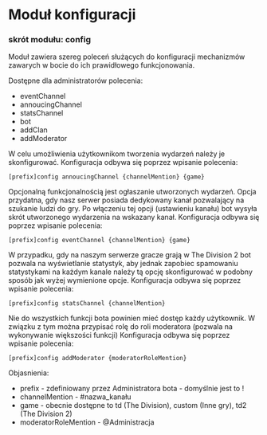 
# Moduł konfiguracji
### skrót modułu: config

Moduł zawiera szereg poleceń służących do konfiguracji mechanizmów zawarych w bocie do ich prawidłowego funkcjonowania.

Dostępne dla administratorów polecenia:
- eventChannel
- annoucingChannel
- statsChannel
- bot
- addClan
- addModerator

W celu umożliwienia użytkownikom tworzenia wydarzeń należy je skonfigurować.
Konfiguracja odbywa się poprzez wpisanie polecenia: 
```
[prefix]config annoucingChannel {channelMention} {game}
```

Opcjonalną funkcjonalnością jest ogłaszanie utworzonych wydarzeń. Opcja przydatna, gdy nasz serwer posiada dedykowany kanał pozwalający na szukanie ludzi do gry.
Po włączeniu tej opcji (ustawieniu kanału) bot wysyła skrót utworzonego wydarzenia na wskazany kanał.
Konfiguracja odbywa się poprzez wpisanie polecenia: 
```
[prefix]config eventChannel {channelMention} {game}
```

W przypadku, gdy na naszym serwerze gracze grają w The Division 2 bot pozwala na wyświetlanie statystyk, aby jednak zapobiec spamowaniu statystykami na każdym kanale należy tą opcję skonfigurować w podobny sposób jak wyżej wymienione opcje.
Konfiguracja odbywa się poprzez wpisanie polecenia: 
```
[prefix]config statsChannel {channelMention}
```

Nie do wszystkich funkcji bota powinien mieć dostęp każdy użytkownik. W związku z tym można przypisać rolę do roli moderatora (pozwala na wykonywanie większości funkcji)
Konfiguracja odbywa się poprzez wpisanie polecenia: 
```
[prefix]config addModerator {moderatorRoleMention}
```



Objasnienia:

- prefix - zdefiniowany przez Administratora bota - domyślnie jest to !
- channelMention - #nazwa_kanału
- game - obecnie dostępne to td (The Division), custom (Inne gry), td2 (The Division 2)
- moderatorRoleMention - @Administracja 